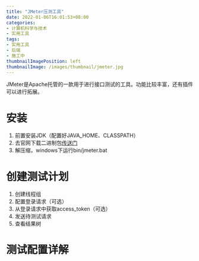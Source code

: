 ```yaml
---
title: "JMeter压测工具"
date: 2022-01-06T16:01:53+08:00
categories:
- 计算机科学与技术
- 实用工具
tags:
- 实用工具
- 后端
- 施工中
thumbnailImagePosition: left
thumbnailImage: /images/thumbnail/jmeter.jpg
---
```

JMeter是Apache托管的一款用于进行接口测试的工具。功能比较丰富，还有插件可以进行拓展。
<!--more-->
# 安装
1. 前置安装JDK（配置好JAVA_HOME、CLASSPATH）
1. 去官网下载二进制包[传送门](https://jmeter.apache.org/download_jmeter.cgi)
1. 解压缩，windows下运行bin/jmeter.bat
# 创建测试计划
1. 创建线程组
1. 配置登录请求（可选）
1. 从登录请求中获取access_token（可选）
1. 发送待测试请求
1. 查看结果树
# 测试配置详解